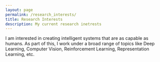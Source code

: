 ```yaml
---
layout: page
permalink: /research_interests/
title: Research Interests
description: My current research inetrests
---
```


I am interested in creating intelligent systems that are as capable as humans. As part of this, I work under a broad range of topics like Deep Learning, Computer Vision, Reinforcement Learning, Representation Learning, etc.
